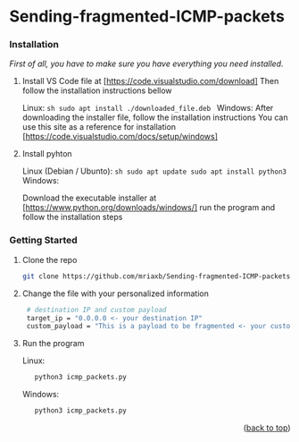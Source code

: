# Sending-fragmented-ICMP-packets


### Installation

_First of all, you have to make sure you have everything you need installed._

1. Install VS Code file at [https://code.visualstudio.com/download]
   Then follow the installation instructions bellow
   
     Linux:
       ```sh
       sudo apt install ./downloaded_file.deb
       ```
     Windows:
       After downloading the installer file, follow the installation instructions
       You can use this site as a reference for installation [https://code.visualstudio.com/docs/setup/windows]

2. Install pyhton 

    Linux (Debian / Ubunto):
       ```sh
       sudo apt update
       sudo apt install python3
       ```
    Windows:

      Download the executable installer at [https://www.python.org/downloads/windows/] run the program and follow the installation steps 

### Getting Started

1. Clone the repo
   ```sh
   git clone https://github.com/mriaxb/Sending-fragmented-ICMP-packets.git
   ```
2. Change the file with your personalized information
   ```sh
    # destination IP and custom payload 
    target_ip = "0.0.0.0 <- your destination IP"
    custom_payload = "This is a payload to be fragmented <- your custom payload"
   ```
3. Run the program

    Linux:
     ```sh
        python3 icmp_packets.py
     ```
    Windows:
     ```sh
        python3 icmp_packets.py
     ```


<p align="right">(<a href="#readme-top">back to top</a>)</p>

